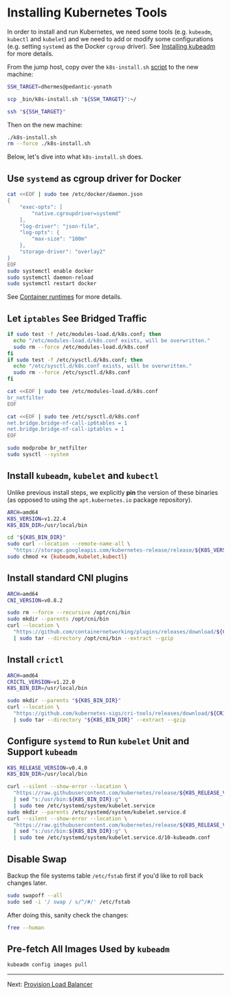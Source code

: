 # Installing Kubernetes Tools

In order to install and run Kubernetes, we need some tools (e.g. `kubeadm`,
`kubectl` and `kubelet`) and we need to add or modify some configurations (e.g.
setting `systemd` as the Docker `cgroup` driver). See [Installing kubeadm][1]
for more details.

From the jump host, copy over the `k8s-install.sh` [script][2] to the new
machine:

```bash
SSH_TARGET=dhermes@pedantic-yonath

scp _bin/k8s-install.sh "${SSH_TARGET}":~/

ssh "${SSH_TARGET}"
```

Then on the new machine:

```bash
./k8s-install.sh
rm --force ./k8s-install.sh
```

Below, let's dive into what `k8s-install.sh` does.

## Use `systemd` as cgroup driver for Docker

```bash
cat <<EOF | sudo tee /etc/docker/daemon.json
{
    "exec-opts": [
        "native.cgroupdriver=systemd"
    ],
    "log-driver": "json-file",
    "log-opts": {
        "max-size": "100m"
    },
    "storage-driver": "overlay2"
}
EOF
sudo systemctl enable docker
sudo systemctl daemon-reload
sudo systemctl restart docker
```

See [Container runtimes][3] for more details.

## Let `iptables` See Bridged Traffic

```bash
if sudo test -f /etc/modules-load.d/k8s.conf; then
  echo "/etc/modules-load.d/k8s.conf exists, will be overwritten."
  sudo rm --force /etc/modules-load.d/k8s.conf
fi
if sudo test -f /etc/sysctl.d/k8s.conf; then
  echo "/etc/sysctl.d/k8s.conf exists, will be overwritten."
  sudo rm --force /etc/sysctl.d/k8s.conf
fi

cat <<EOF | sudo tee /etc/modules-load.d/k8s.conf
br_netfilter
EOF

cat <<EOF | sudo tee /etc/sysctl.d/k8s.conf
net.bridge.bridge-nf-call-ip6tables = 1
net.bridge.bridge-nf-call-iptables = 1
EOF

sudo modprobe br_netfilter
sudo sysctl --system
```

## Install `kubeadm`, `kubelet` and `kubectl`

Unlike previous install steps, we explicitly **pin** the version of these
binaries (as opposed to using the `apt.kubernetes.io` package repository).

```bash
ARCH=amd64
K8S_VERSION=v1.22.4
K8S_BIN_DIR=/usr/local/bin

cd "${K8S_BIN_DIR}"
sudo curl --location --remote-name-all \
  "https://storage.googleapis.com/kubernetes-release/release/${K8S_VERSION}/bin/linux/${ARCH}/{kubeadm,kubelet,kubectl}"
sudo chmod +x {kubeadm,kubelet,kubectl}
```

## Install standard CNI plugins

```bash
ARCH=amd64
CNI_VERSION=v0.8.2

sudo rm --force --recursive /opt/cni/bin
sudo mkdir --parents /opt/cni/bin
curl --location \
  "https://github.com/containernetworking/plugins/releases/download/${CNI_VERSION}/cni-plugins-linux-${ARCH}-${CNI_VERSION}.tgz" \
  | sudo tar --directory /opt/cni/bin --extract --gzip
```

## Install `crictl`

```bash
ARCH=amd64
CRICTL_VERSION=v1.22.0
K8S_BIN_DIR=/usr/local/bin

sudo mkdir --parents "${K8S_BIN_DIR}"
curl --location \
  "https://github.com/kubernetes-sigs/cri-tools/releases/download/${CRICTL_VERSION}/crictl-${CRICTL_VERSION}-linux-${ARCH}.tar.gz" \
  | sudo tar --directory "${K8S_BIN_DIR}" --extract --gzip
```

## Configure `systemd` to Run `kubelet` Unit and Support `kubeadm`

```bash
K8S_RELEASE_VERSION=v0.4.0
K8S_BIN_DIR=/usr/local/bin

curl --silent --show-error --location \
  "https://raw.githubusercontent.com/kubernetes/release/${K8S_RELEASE_VERSION}/cmd/kubepkg/templates/latest/deb/kubelet/lib/systemd/system/kubelet.service" \
  | sed "s:/usr/bin:${K8S_BIN_DIR}:g" \
  | sudo tee /etc/systemd/system/kubelet.service
sudo mkdir --parents /etc/systemd/system/kubelet.service.d
curl --silent --show-error --location \
  "https://raw.githubusercontent.com/kubernetes/release/${K8S_RELEASE_VERSION}/cmd/kubepkg/templates/latest/deb/kubeadm/10-kubeadm.conf" \
  | sed "s:/usr/bin:${K8S_BIN_DIR}:g" \
  | sudo tee /etc/systemd/system/kubelet.service.d/10-kubeadm.conf
```

## Disable Swap

Backup the file systems table `/etc/fstab` first if you'd like to roll back
changes later.

```bash
sudo swapoff --all
sudo sed -i '/ swap / s/^/#/' /etc/fstab
```

After doing this, sanity check the changes:

```bash
free --human
```

## Pre-fetch All Images Used by `kubeadm`

```bash
kubeadm config images pull
```

---

Next: [Provision Load Balancer][4]

[1]: https://kubernetes.io/docs/setup/production-environment/tools/kubeadm/install-kubeadm/
[2]: _bin/k8s-install.sh
[3]: https://kubernetes.io/docs/setup/production-environment/container-runtimes/
[4]: 07-provision-load-balancer.md
